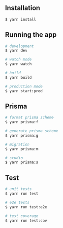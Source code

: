 ## Installation

```bash
$ yarn install
```

## Running the app

```bash
# development
$ yarn dev

# watch mode
$ yarn watch

# build
$ yarn build

# production mode
$ yarn start:prod
```

## Prisma
```bash
# format prisma scheme
$ yarn prisma:f

# generate prisma scheme
$ yarn prisma:g

# migration
$ yarn prisma:m

# studio
$ yarn prisma:s
```

## Test

```bash
# unit tests
$ yarn run test

# e2e tests
$ yarn run test:e2e

# test coverage
$ yarn run test:cov
```
